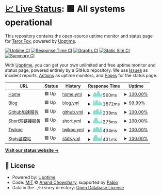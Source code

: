 # [📈 Live Status](https://status.trfox.top): <!--live status--> **🟩 All systems operational**

This repository contains the open-source uptime monitor and status page for [Teror Fox](https://www.trfox.top), powered by [Upptime](https://github.com/upptime/upptime).

[![Uptime CI](https://github.com/sysfox/upptime/workflows/Uptime%20CI/badge.svg)](https://github.com/sysfox/upptime/actions?query=workflow%3A%22Uptime+CI%22)
[![Response Time CI](https://github.com/sysfox/upptime/workflows/Response%20Time%20CI/badge.svg)](https://github.com/sysfox/upptime/actions?query=workflow%3A%22Response+Time+CI%22)
[![Graphs CI](https://github.com/sysfox/upptime/workflows/Graphs%20CI/badge.svg)](https://github.com/sysfox/upptime/actions?query=workflow%3A%22Graphs+CI%22)
[![Static Site CI](https://github.com/sysfox/upptime/workflows/Static%20Site%20CI/badge.svg)](https://github.com/sysfox/upptime/actions?query=workflow%3A%22Static+Site+CI%22)
[![Summary CI](https://github.com/sysfox/upptime/workflows/Summary%20CI/badge.svg)](https://github.com/sysfox/upptime/actions?query=workflow%3A%22Summary+CI%22)

With [Upptime](https://upptime.js.org), you can get your own unlimited and free uptime monitor and status page, powered entirely by a GitHub repository. We use [Issues](https://github.com/sysfox/upptime/issues) as incident reports, [Actions](https://github.com/sysfox/upptime/actions) as uptime monitors, and [Pages](https://status.trfox.top) for the status page.

<!--start: status pages-->
<!-- This summary is generated by Upptime (https://github.com/upptime/upptime) -->
<!-- Do not edit this manually, your changes will be overwritten -->
<!-- prettier-ignore -->
| URL | Status | History | Response Time | Uptime |
| --- | ------ | ------- | ------------- | ------ |
| <img alt="" src="https://icons.duckduckgo.com/ip3/www.trfox.top.ico" height="13"> [Home](https://www.trfox.top) | 🟩 Up | [home.yml](https://github.com/sysfox/upptime/commits/HEAD/history/home.yml) | <details><summary><img alt="Response time graph" src="./graphs/home/response-time-week.png" height="20"> 560ms</summary><br><a href="https://status.trfox.top/history/home"><img alt="Response time 662" src="https://img.shields.io/endpoint?url=https%3A%2F%2Fraw.githubusercontent.com%2Fsysfox%2Fupptime%2FHEAD%2Fapi%2Fhome%2Fresponse-time.json"></a><br><a href="https://status.trfox.top/history/home"><img alt="24-hour response time 542" src="https://img.shields.io/endpoint?url=https%3A%2F%2Fraw.githubusercontent.com%2Fsysfox%2Fupptime%2FHEAD%2Fapi%2Fhome%2Fresponse-time-day.json"></a><br><a href="https://status.trfox.top/history/home"><img alt="7-day response time 560" src="https://img.shields.io/endpoint?url=https%3A%2F%2Fraw.githubusercontent.com%2Fsysfox%2Fupptime%2FHEAD%2Fapi%2Fhome%2Fresponse-time-week.json"></a><br><a href="https://status.trfox.top/history/home"><img alt="30-day response time 603" src="https://img.shields.io/endpoint?url=https%3A%2F%2Fraw.githubusercontent.com%2Fsysfox%2Fupptime%2FHEAD%2Fapi%2Fhome%2Fresponse-time-month.json"></a><br><a href="https://status.trfox.top/history/home"><img alt="1-year response time 662" src="https://img.shields.io/endpoint?url=https%3A%2F%2Fraw.githubusercontent.com%2Fsysfox%2Fupptime%2FHEAD%2Fapi%2Fhome%2Fresponse-time-year.json"></a></details> | <details><summary><a href="https://status.trfox.top/history/home">100.00%</a></summary><a href="https://status.trfox.top/history/home"><img alt="All-time uptime 100.00%" src="https://img.shields.io/endpoint?url=https%3A%2F%2Fraw.githubusercontent.com%2Fsysfox%2Fupptime%2FHEAD%2Fapi%2Fhome%2Fuptime.json"></a><br><a href="https://status.trfox.top/history/home"><img alt="24-hour uptime 100.00%" src="https://img.shields.io/endpoint?url=https%3A%2F%2Fraw.githubusercontent.com%2Fsysfox%2Fupptime%2FHEAD%2Fapi%2Fhome%2Fuptime-day.json"></a><br><a href="https://status.trfox.top/history/home"><img alt="7-day uptime 100.00%" src="https://img.shields.io/endpoint?url=https%3A%2F%2Fraw.githubusercontent.com%2Fsysfox%2Fupptime%2FHEAD%2Fapi%2Fhome%2Fuptime-week.json"></a><br><a href="https://status.trfox.top/history/home"><img alt="30-day uptime 100.00%" src="https://img.shields.io/endpoint?url=https%3A%2F%2Fraw.githubusercontent.com%2Fsysfox%2Fupptime%2FHEAD%2Fapi%2Fhome%2Fuptime-month.json"></a><br><a href="https://status.trfox.top/history/home"><img alt="1-year uptime 100.00%" src="https://img.shields.io/endpoint?url=https%3A%2F%2Fraw.githubusercontent.com%2Fsysfox%2Fupptime%2FHEAD%2Fapi%2Fhome%2Fuptime-year.json"></a></details>
| <img alt="" src="https://icons.duckduckgo.com/ip3/blog.trfox.top.ico" height="13"> [Blog](https://blog.trfox.top) | 🟩 Up | [blog.yml](https://github.com/sysfox/upptime/commits/HEAD/history/blog.yml) | <details><summary><img alt="Response time graph" src="./graphs/blog/response-time-week.png" height="20"> 1872ms</summary><br><a href="https://status.trfox.top/history/blog"><img alt="Response time 1478" src="https://img.shields.io/endpoint?url=https%3A%2F%2Fraw.githubusercontent.com%2Fsysfox%2Fupptime%2FHEAD%2Fapi%2Fblog%2Fresponse-time.json"></a><br><a href="https://status.trfox.top/history/blog"><img alt="24-hour response time 1154" src="https://img.shields.io/endpoint?url=https%3A%2F%2Fraw.githubusercontent.com%2Fsysfox%2Fupptime%2FHEAD%2Fapi%2Fblog%2Fresponse-time-day.json"></a><br><a href="https://status.trfox.top/history/blog"><img alt="7-day response time 1872" src="https://img.shields.io/endpoint?url=https%3A%2F%2Fraw.githubusercontent.com%2Fsysfox%2Fupptime%2FHEAD%2Fapi%2Fblog%2Fresponse-time-week.json"></a><br><a href="https://status.trfox.top/history/blog"><img alt="30-day response time 2466" src="https://img.shields.io/endpoint?url=https%3A%2F%2Fraw.githubusercontent.com%2Fsysfox%2Fupptime%2FHEAD%2Fapi%2Fblog%2Fresponse-time-month.json"></a><br><a href="https://status.trfox.top/history/blog"><img alt="1-year response time 1478" src="https://img.shields.io/endpoint?url=https%3A%2F%2Fraw.githubusercontent.com%2Fsysfox%2Fupptime%2FHEAD%2Fapi%2Fblog%2Fresponse-time-year.json"></a></details> | <details><summary><a href="https://status.trfox.top/history/blog">99.99%</a></summary><a href="https://status.trfox.top/history/blog"><img alt="All-time uptime 98.16%" src="https://img.shields.io/endpoint?url=https%3A%2F%2Fraw.githubusercontent.com%2Fsysfox%2Fupptime%2FHEAD%2Fapi%2Fblog%2Fuptime.json"></a><br><a href="https://status.trfox.top/history/blog"><img alt="24-hour uptime 100.00%" src="https://img.shields.io/endpoint?url=https%3A%2F%2Fraw.githubusercontent.com%2Fsysfox%2Fupptime%2FHEAD%2Fapi%2Fblog%2Fuptime-day.json"></a><br><a href="https://status.trfox.top/history/blog"><img alt="7-day uptime 99.99%" src="https://img.shields.io/endpoint?url=https%3A%2F%2Fraw.githubusercontent.com%2Fsysfox%2Fupptime%2FHEAD%2Fapi%2Fblog%2Fuptime-week.json"></a><br><a href="https://status.trfox.top/history/blog"><img alt="30-day uptime 96.54%" src="https://img.shields.io/endpoint?url=https%3A%2F%2Fraw.githubusercontent.com%2Fsysfox%2Fupptime%2FHEAD%2Fapi%2Fblog%2Fuptime-month.json"></a><br><a href="https://status.trfox.top/history/blog"><img alt="1-year uptime 98.16%" src="https://img.shields.io/endpoint?url=https%3A%2F%2Fraw.githubusercontent.com%2Fsysfox%2Fupptime%2FHEAD%2Fapi%2Fblog%2Fuptime-year.json"></a></details>
| <img alt="" src="https://icons.duckduckgo.com/ip3/ghp.trfox.top.ico" height="13"> [Github加速服务](https://ghp.trfox.top) | 🟩 Up | [github.yml](https://github.com/sysfox/upptime/commits/HEAD/history/github.yml) | <details><summary><img alt="Response time graph" src="./graphs/github/response-time-week.png" height="20"> 239ms</summary><br><a href="https://status.trfox.top/history/github"><img alt="Response time 289" src="https://img.shields.io/endpoint?url=https%3A%2F%2Fraw.githubusercontent.com%2Fsysfox%2Fupptime%2FHEAD%2Fapi%2Fgithub%2Fresponse-time.json"></a><br><a href="https://status.trfox.top/history/github"><img alt="24-hour response time 137" src="https://img.shields.io/endpoint?url=https%3A%2F%2Fraw.githubusercontent.com%2Fsysfox%2Fupptime%2FHEAD%2Fapi%2Fgithub%2Fresponse-time-day.json"></a><br><a href="https://status.trfox.top/history/github"><img alt="7-day response time 239" src="https://img.shields.io/endpoint?url=https%3A%2F%2Fraw.githubusercontent.com%2Fsysfox%2Fupptime%2FHEAD%2Fapi%2Fgithub%2Fresponse-time-week.json"></a><br><a href="https://status.trfox.top/history/github"><img alt="30-day response time 229" src="https://img.shields.io/endpoint?url=https%3A%2F%2Fraw.githubusercontent.com%2Fsysfox%2Fupptime%2FHEAD%2Fapi%2Fgithub%2Fresponse-time-month.json"></a><br><a href="https://status.trfox.top/history/github"><img alt="1-year response time 289" src="https://img.shields.io/endpoint?url=https%3A%2F%2Fraw.githubusercontent.com%2Fsysfox%2Fupptime%2FHEAD%2Fapi%2Fgithub%2Fresponse-time-year.json"></a></details> | <details><summary><a href="https://status.trfox.top/history/github">100.00%</a></summary><a href="https://status.trfox.top/history/github"><img alt="All-time uptime 100.00%" src="https://img.shields.io/endpoint?url=https%3A%2F%2Fraw.githubusercontent.com%2Fsysfox%2Fupptime%2FHEAD%2Fapi%2Fgithub%2Fuptime.json"></a><br><a href="https://status.trfox.top/history/github"><img alt="24-hour uptime 100.00%" src="https://img.shields.io/endpoint?url=https%3A%2F%2Fraw.githubusercontent.com%2Fsysfox%2Fupptime%2FHEAD%2Fapi%2Fgithub%2Fuptime-day.json"></a><br><a href="https://status.trfox.top/history/github"><img alt="7-day uptime 100.00%" src="https://img.shields.io/endpoint?url=https%3A%2F%2Fraw.githubusercontent.com%2Fsysfox%2Fupptime%2FHEAD%2Fapi%2Fgithub%2Fuptime-week.json"></a><br><a href="https://status.trfox.top/history/github"><img alt="30-day uptime 100.00%" src="https://img.shields.io/endpoint?url=https%3A%2F%2Fraw.githubusercontent.com%2Fsysfox%2Fupptime%2FHEAD%2Fapi%2Fgithub%2Fuptime-month.json"></a><br><a href="https://status.trfox.top/history/github"><img alt="1-year uptime 100.00%" src="https://img.shields.io/endpoint?url=https%3A%2F%2Fraw.githubusercontent.com%2Fsysfox%2Fupptime%2FHEAD%2Fapi%2Fgithub%2Fuptime-year.json"></a></details>
| <img alt="" src="https://icons.duckduckgo.com/ip3/short.trfox.top.ico" height="13"> [Short短链接服务](https://short.trfox.top) | 🟩 Up | [short.yml](https://github.com/sysfox/upptime/commits/HEAD/history/short.yml) | <details><summary><img alt="Response time graph" src="./graphs/short/response-time-week.png" height="20"> 275ms</summary><br><a href="https://status.trfox.top/history/short"><img alt="Response time 256" src="https://img.shields.io/endpoint?url=https%3A%2F%2Fraw.githubusercontent.com%2Fsysfox%2Fupptime%2FHEAD%2Fapi%2Fshort%2Fresponse-time.json"></a><br><a href="https://status.trfox.top/history/short"><img alt="24-hour response time 350" src="https://img.shields.io/endpoint?url=https%3A%2F%2Fraw.githubusercontent.com%2Fsysfox%2Fupptime%2FHEAD%2Fapi%2Fshort%2Fresponse-time-day.json"></a><br><a href="https://status.trfox.top/history/short"><img alt="7-day response time 275" src="https://img.shields.io/endpoint?url=https%3A%2F%2Fraw.githubusercontent.com%2Fsysfox%2Fupptime%2FHEAD%2Fapi%2Fshort%2Fresponse-time-week.json"></a><br><a href="https://status.trfox.top/history/short"><img alt="30-day response time 271" src="https://img.shields.io/endpoint?url=https%3A%2F%2Fraw.githubusercontent.com%2Fsysfox%2Fupptime%2FHEAD%2Fapi%2Fshort%2Fresponse-time-month.json"></a><br><a href="https://status.trfox.top/history/short"><img alt="1-year response time 256" src="https://img.shields.io/endpoint?url=https%3A%2F%2Fraw.githubusercontent.com%2Fsysfox%2Fupptime%2FHEAD%2Fapi%2Fshort%2Fresponse-time-year.json"></a></details> | <details><summary><a href="https://status.trfox.top/history/short">100.00%</a></summary><a href="https://status.trfox.top/history/short"><img alt="All-time uptime 100.00%" src="https://img.shields.io/endpoint?url=https%3A%2F%2Fraw.githubusercontent.com%2Fsysfox%2Fupptime%2FHEAD%2Fapi%2Fshort%2Fuptime.json"></a><br><a href="https://status.trfox.top/history/short"><img alt="24-hour uptime 100.00%" src="https://img.shields.io/endpoint?url=https%3A%2F%2Fraw.githubusercontent.com%2Fsysfox%2Fupptime%2FHEAD%2Fapi%2Fshort%2Fuptime-day.json"></a><br><a href="https://status.trfox.top/history/short"><img alt="7-day uptime 100.00%" src="https://img.shields.io/endpoint?url=https%3A%2F%2Fraw.githubusercontent.com%2Fsysfox%2Fupptime%2FHEAD%2Fapi%2Fshort%2Fuptime-week.json"></a><br><a href="https://status.trfox.top/history/short"><img alt="30-day uptime 100.00%" src="https://img.shields.io/endpoint?url=https%3A%2F%2Fraw.githubusercontent.com%2Fsysfox%2Fupptime%2FHEAD%2Fapi%2Fshort%2Fuptime-month.json"></a><br><a href="https://status.trfox.top/history/short"><img alt="1-year uptime 100.00%" src="https://img.shields.io/endpoint?url=https%3A%2F%2Fraw.githubusercontent.com%2Fsysfox%2Fupptime%2FHEAD%2Fapi%2Fshort%2Fuptime-year.json"></a></details>
| <img alt="" src="https://icons.duckduckgo.com/ip3/twikoo.trfox.top.ico" height="13"> [Twikoo](https://twikoo.trfox.top) | 🟩 Up | [twikoo.yml](https://github.com/sysfox/upptime/commits/HEAD/history/twikoo.yml) | <details><summary><img alt="Response time graph" src="./graphs/twikoo/response-time-week.png" height="20"> 434ms</summary><br><a href="https://status.trfox.top/history/twikoo"><img alt="Response time 390" src="https://img.shields.io/endpoint?url=https%3A%2F%2Fraw.githubusercontent.com%2Fsysfox%2Fupptime%2FHEAD%2Fapi%2Ftwikoo%2Fresponse-time.json"></a><br><a href="https://status.trfox.top/history/twikoo"><img alt="24-hour response time 442" src="https://img.shields.io/endpoint?url=https%3A%2F%2Fraw.githubusercontent.com%2Fsysfox%2Fupptime%2FHEAD%2Fapi%2Ftwikoo%2Fresponse-time-day.json"></a><br><a href="https://status.trfox.top/history/twikoo"><img alt="7-day response time 434" src="https://img.shields.io/endpoint?url=https%3A%2F%2Fraw.githubusercontent.com%2Fsysfox%2Fupptime%2FHEAD%2Fapi%2Ftwikoo%2Fresponse-time-week.json"></a><br><a href="https://status.trfox.top/history/twikoo"><img alt="30-day response time 325" src="https://img.shields.io/endpoint?url=https%3A%2F%2Fraw.githubusercontent.com%2Fsysfox%2Fupptime%2FHEAD%2Fapi%2Ftwikoo%2Fresponse-time-month.json"></a><br><a href="https://status.trfox.top/history/twikoo"><img alt="1-year response time 390" src="https://img.shields.io/endpoint?url=https%3A%2F%2Fraw.githubusercontent.com%2Fsysfox%2Fupptime%2FHEAD%2Fapi%2Ftwikoo%2Fresponse-time-year.json"></a></details> | <details><summary><a href="https://status.trfox.top/history/twikoo">100.00%</a></summary><a href="https://status.trfox.top/history/twikoo"><img alt="All-time uptime 100.00%" src="https://img.shields.io/endpoint?url=https%3A%2F%2Fraw.githubusercontent.com%2Fsysfox%2Fupptime%2FHEAD%2Fapi%2Ftwikoo%2Fuptime.json"></a><br><a href="https://status.trfox.top/history/twikoo"><img alt="24-hour uptime 100.00%" src="https://img.shields.io/endpoint?url=https%3A%2F%2Fraw.githubusercontent.com%2Fsysfox%2Fupptime%2FHEAD%2Fapi%2Ftwikoo%2Fuptime-day.json"></a><br><a href="https://status.trfox.top/history/twikoo"><img alt="7-day uptime 100.00%" src="https://img.shields.io/endpoint?url=https%3A%2F%2Fraw.githubusercontent.com%2Fsysfox%2Fupptime%2FHEAD%2Fapi%2Ftwikoo%2Fuptime-week.json"></a><br><a href="https://status.trfox.top/history/twikoo"><img alt="30-day uptime 100.00%" src="https://img.shields.io/endpoint?url=https%3A%2F%2Fraw.githubusercontent.com%2Fsysfox%2Fupptime%2FHEAD%2Fapi%2Ftwikoo%2Fuptime-month.json"></a><br><a href="https://status.trfox.top/history/twikoo"><img alt="1-year uptime 100.00%" src="https://img.shields.io/endpoint?url=https%3A%2F%2Fraw.githubusercontent.com%2Fsysfox%2Fupptime%2FHEAD%2Fapi%2Ftwikoo%2Fuptime-year.json"></a></details>
| <img alt="" src="https://icons.duckduckgo.com/ip3/status.trfox.top.ico" height="13"> [Stats监控站](https://status.trfox.top) | 🟩 Up | [stats.yml](https://github.com/sysfox/upptime/commits/HEAD/history/stats.yml) | <details><summary><img alt="Response time graph" src="./graphs/stats/response-time-week.png" height="20"> 431ms</summary><br><a href="https://status.trfox.top/history/stats"><img alt="Response time 437" src="https://img.shields.io/endpoint?url=https%3A%2F%2Fraw.githubusercontent.com%2Fsysfox%2Fupptime%2FHEAD%2Fapi%2Fstats%2Fresponse-time.json"></a><br><a href="https://status.trfox.top/history/stats"><img alt="24-hour response time 564" src="https://img.shields.io/endpoint?url=https%3A%2F%2Fraw.githubusercontent.com%2Fsysfox%2Fupptime%2FHEAD%2Fapi%2Fstats%2Fresponse-time-day.json"></a><br><a href="https://status.trfox.top/history/stats"><img alt="7-day response time 431" src="https://img.shields.io/endpoint?url=https%3A%2F%2Fraw.githubusercontent.com%2Fsysfox%2Fupptime%2FHEAD%2Fapi%2Fstats%2Fresponse-time-week.json"></a><br><a href="https://status.trfox.top/history/stats"><img alt="30-day response time 572" src="https://img.shields.io/endpoint?url=https%3A%2F%2Fraw.githubusercontent.com%2Fsysfox%2Fupptime%2FHEAD%2Fapi%2Fstats%2Fresponse-time-month.json"></a><br><a href="https://status.trfox.top/history/stats"><img alt="1-year response time 437" src="https://img.shields.io/endpoint?url=https%3A%2F%2Fraw.githubusercontent.com%2Fsysfox%2Fupptime%2FHEAD%2Fapi%2Fstats%2Fresponse-time-year.json"></a></details> | <details><summary><a href="https://status.trfox.top/history/stats">100.00%</a></summary><a href="https://status.trfox.top/history/stats"><img alt="All-time uptime 100.00%" src="https://img.shields.io/endpoint?url=https%3A%2F%2Fraw.githubusercontent.com%2Fsysfox%2Fupptime%2FHEAD%2Fapi%2Fstats%2Fuptime.json"></a><br><a href="https://status.trfox.top/history/stats"><img alt="24-hour uptime 100.00%" src="https://img.shields.io/endpoint?url=https%3A%2F%2Fraw.githubusercontent.com%2Fsysfox%2Fupptime%2FHEAD%2Fapi%2Fstats%2Fuptime-day.json"></a><br><a href="https://status.trfox.top/history/stats"><img alt="7-day uptime 100.00%" src="https://img.shields.io/endpoint?url=https%3A%2F%2Fraw.githubusercontent.com%2Fsysfox%2Fupptime%2FHEAD%2Fapi%2Fstats%2Fuptime-week.json"></a><br><a href="https://status.trfox.top/history/stats"><img alt="30-day uptime 100.00%" src="https://img.shields.io/endpoint?url=https%3A%2F%2Fraw.githubusercontent.com%2Fsysfox%2Fupptime%2FHEAD%2Fapi%2Fstats%2Fuptime-month.json"></a><br><a href="https://status.trfox.top/history/stats"><img alt="1-year uptime 100.00%" src="https://img.shields.io/endpoint?url=https%3A%2F%2Fraw.githubusercontent.com%2Fsysfox%2Fupptime%2FHEAD%2Fapi%2Fstats%2Fuptime-year.json"></a></details>

<!--end: status pages-->

[**Visit our status website →**](https://status.trfox.top)

## 📄 License

- Powered by: [Upptime](https://github.com/upptime/upptime)
- Code: [MIT](./LICENSE) © [Anand Chowdhary](https://anandchowdhary.com), supported by [Pabio](https://pabio.com)
- Data in the `./history` directory: [Open Database License](https://opendatacommons.org/licenses/odbl/1-0/)
